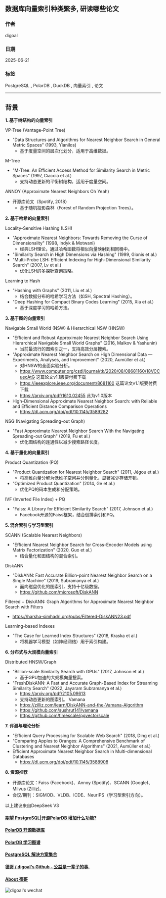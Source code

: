 ## 数据库向量索引种类繁多, 研读哪些论文   
                  
### 作者                  
digoal                  
                  
### 日期                  
2025-06-21                 
                  
### 标签                  
PostgreSQL , PolarDB , DuckDB , 向量索引 , 论文          
                  
----                  
                  
## 背景    
  
**1\. 基于树结构的向量索引**  
  
VP-Tree (Vantage-Point Tree)  
- "Data Structures and Algorithms for Nearest Neighbor Search in General Metric Spaces" (1993, Yianilos)  
    - 基于度量空间的层次化划分，适用于高维数据。  
  
M-Tree  
- "M-Tree: An Efficient Access Method for Similarity Search in Metric Spaces" (1997, Ciaccia et al.)  
    - 支持动态更新的平衡树结构，适用于度量空间。  
  
ANNOY (Approximate Nearest Neighbors Oh Yeah)  
- 开源库论文（Spotify, 2018）  
    - 基于随机投影森林（Forest of Random Projection Trees）。  
  
**2\. 基于哈希的向量索引**  
  
Locality-Sensitive Hashing (LSH)  
- "Approximate Nearest Neighbors: Towards Removing the Curse of Dimensionality" (1998, Indyk & Motwani)  
    - 经典LSH理论，通过哈希函数将相似向量映射到相同桶中。  
- "Similarity Search in High Dimensions via Hashing" (1999, Gionis et al.)  
- "Multi-Probe LSH: Efficient Indexing for High-Dimensional Similarity Search" (2007, Lv et al.)  
    - 优化LSH的多探针查询策略。  
  
Learning to Hash  
- "Hashing with Graphs" (2011, Liu et al.)  
    - 结合数据分布的哈希学习方法（如SH, Spectral Hashing）。  
- "Deep Hashing for Compact Binary Codes Learning" (2015, Xia et al.)  
    - 基于深度学习的哈希方法。  
  
**3\. 基于图的向量索引**  
  
Navigable Small World (NSW) & Hierarchical NSW (HNSW)  
- "Efficient and Robust Approximate Nearest Neighbor Search Using Hierarchical Navigable Small World Graphs" (2016, Malkov & Yashunin)  
    - 当前最流行的图索引之一，支持高效分层搜索。  
- "Approximate Nearest Neighbor Search on High Dimensional Data — Experiments, Analyses, and Improvement" (2020, Aumüller et al.)  
    - 对HNSW的全面实验分析。
    - https://www.computer.org/csdl/journal/tk/2020/08/08681160/18VCCuecAtG  这篇论文v1.1版要付费下载
    - https://ieeexplore.ieee.org/document/8681160   这篇论文v1.1版要付费下载
    - https://arxiv.org/pdf/1610.02455  此为v1.0版本   
- High-Dimensional Approximate Nearest Neighbor Search: with Reliable and Efficient Distance Comparison Operations
    - https://dl.acm.org/doi/pdf/10.1145/3589282
   
NSG (Navigating Spreading-out Graph)  
- "Fast Approximate Nearest Neighbor Search With the Navigating Spreading-out Graph" (2019, Fu et al.)  
    - 优化图结构的连通性以减少搜索路径长度。  
  
**4\. 基于量化的向量索引**  
  
Product Quantization (PQ)  
- "Product Quantization for Nearest Neighbor Search" (2011, Jégou et al.)  
    - 将高维向量分解为低维子空间并分别量化，显著减少存储开销。  
- "Optimized Product Quantization" (2014, Ge et al.)  
    - 优化PQ的码本生成和分配策略。  
  
IVF (Inverted File Index) + PQ  
- "Faiss: A Library for Efficient Similarity Search" (2017, Johnson et al.)  
    - Facebook开源的Faiss框架，结合倒排索引和PQ。  
  
**5\. 混合索引与学习型索引**  
  
SCANN (Scalable Nearest Neighbors)  
- "Efficient Nearest Neighbor Search for Cross-Encoder Models using Matrix Factorization" (2020, Guo et al.)  
    - 结合量化和图结构的混合索引。  
  
DiskANN  
- "DiskANN: Fast Accurate Billion-point Nearest Neighbor Search on a Single Machine" (2019, Subramanya et al.)  
    - 面向磁盘优化的图索引，支持十亿级数据。
    - https://github.com/microsoft/DiskANN  
    
Filtered − DiskANN: Graph Algorithms for Approximate Nearest Neighbor Search with Filters
- https://harsha-simhadri.org/pubs/Filtered-DiskANN23.pdf
   
Learning-based Indexes  
- "The Case for Learned Index Structures" (2018, Kraska et al.)  
    - 将机器学习模型（如神经网络）用于索引构建。  
  
**6\. 分布式与大规模向量索引**  
  
Distributed HNSW/Graph  
- "Billion-scale Similarity Search with GPUs" (2017, Johnson et al.)  
    - 基于GPU加速的大规模向量搜索。  
- "FreshDiskANN: A Fast and Accurate Graph-Based Index for Streaming Similarity Search" (2022, Jayaram Subramanya et al.)
    - https://arxiv.org/pdf/2105.09613
    - 支持动态更新的图索引。 Vamana  
    - https://zilliz.com/learn/DiskANN-and-the-Vamana-Algorithm
    - https://github.com/sushrut141/vamana
    - https://github.com/timescale/pgvectorscale  
  
**7\. 评测与理论分析**  
- "Efficient Query Processing for Scalable Web Search" (2018, Ding et al.)  
- "Comparing Apples to Oranges: A Comprehensive Benchmark of Clustering and Nearest Neighbor Algorithms" (2021, Aumüller et al.)  
- Efficient Approximate Nearest Neighbor Search in Multi-dimensional Databases
    - https://dl.acm.org/doi/pdf/10.1145/3588908
  
**8\. 资源推荐**  
- 开源库论文：Faiss (Facebook)、Annoy (Spotify)、SCANN (Google)、Milvus (Zilliz)。  
- 会议/期刊：SIGMOD、VLDB、ICDE、NeurIPS（学习型索引方向）。  
  
以上建议来自DeepSeek V3  
    
  
#### [期望 PostgreSQL|开源PolarDB 增加什么功能?](https://github.com/digoal/blog/issues/76 "269ac3d1c492e938c0191101c7238216")
  
  
#### [PolarDB 开源数据库](https://openpolardb.com/home "57258f76c37864c6e6d23383d05714ea")
  
  
#### [PolarDB 学习图谱](https://www.aliyun.com/database/openpolardb/activity "8642f60e04ed0c814bf9cb9677976bd4")
  
  
#### [PostgreSQL 解决方案集合](../201706/20170601_02.md "40cff096e9ed7122c512b35d8561d9c8")
  
  
#### [德哥 / digoal's Github - 公益是一辈子的事.](https://github.com/digoal/blog/blob/master/README.md "22709685feb7cab07d30f30387f0a9ae")
  
  
#### [About 德哥](https://github.com/digoal/blog/blob/master/me/readme.md "a37735981e7704886ffd590565582dd0")
  
  
![digoal's wechat](../pic/digoal_weixin.jpg "f7ad92eeba24523fd47a6e1a0e691b59")
  
